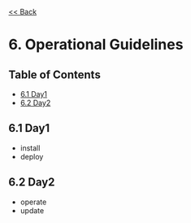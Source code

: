 [<< Back](../../ref_arch)

# 6. Operational Guidelines

## Table of Contents
* [6.1 Day1](#6.1)
* [6.2 Day2](#6.2)


<a name="6.1"></a>
## 6.1 Day1
- install
- deploy

<a name="6.2"></a>
## 6.2 Day2
- operate
- update